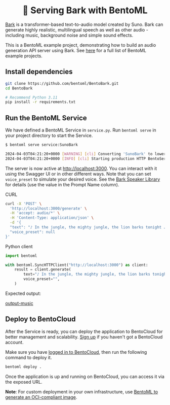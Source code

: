 <div align="center">
    <h1 align="center">🎵 Serving Bark with BentoML</h1>
</div>

[Bark](https://github.com/suno-ai/bark) is a transformer-based text-to-audio model created by Suno. Bark can generate highly realistic, multilingual speech as well as other audio - including music, background noise and simple sound effects.

This is a BentoML example project, demonstrating how to build an audio generation API server using Bark. See [here](https://github.com/bentoml/BentoML/tree/main/examples) for a full list of BentoML example projects.

## Install dependencies

```bash
git clone https://github.com/bentoml/BentoBark.git
cd BentoBark

# Recommend Python 3.11
pip install -r requirements.txt
```

## Run the BentoML Service

We have defined a BentoML Service in `service.py`. Run `bentoml serve` in your project directory to start the Service.

```bash
$ bentoml serve service:SunoBark

2024-04-03T04:21:20+0000 [WARNING] [cli] Converting 'SunoBark' to lowercase: 'sunobark'.
2024-04-03T04:21:20+0000 [INFO] [cli] Starting production HTTP BentoServer from "service:SunoBark" listening on http://localhost:3000 (Press CTRL+C to quit)
```

The server is now active at [http://localhost:3000](http://localhost:3000/). You can interact with it using the Swagger UI or in other different ways. Note that you can set `voice_preset` to simulate your desired voice. See the [Bark Speaker Library](https://suno-ai.notion.site/8b8e8749ed514b0cbf3f699013548683?v=bc67cff786b04b50b3ceb756fd05f68c) for details (use the value in the Prompt Name column).

CURL

```bash
curl -X 'POST' \
  'http://localhost:3000/generate' \
  -H 'accept: audio/*' \
  -H 'Content-Type: application/json' \
  -d '{
  "text": "♪ In the jungle, the mighty jungle, the lion barks tonight ♪",
  "voice_preset": null
}'
```

Python client

```python
import bentoml

with bentoml.SyncHTTPClient("http://localhost:3000") as client:
    result = client.generate(
        text="♪ In the jungle, the mighty jungle, the lion barks tonight ♪",
        voice_preset="",
    )
```

Expected output:

[output-music](/assets/output-bark.wav)

## Deploy to BentoCloud

After the Service is ready, you can deploy the application to BentoCloud for better management and scalability. [Sign up](https://www.bentoml.com/) if you haven't got a BentoCloud account.

Make sure you have [logged in to BentoCloud](https://docs.bentoml.com/en/latest/bentocloud/how-tos/manage-access-token.html), then run the following command to deploy it.

```bash
bentoml deploy .
```

Once the application is up and running on BentoCloud, you can access it via the exposed URL.

**Note**: For custom deployment in your own infrastructure, use [BentoML to generate an OCI-compliant image](https://docs.bentoml.com/en/latest/guides/containerization.html).
